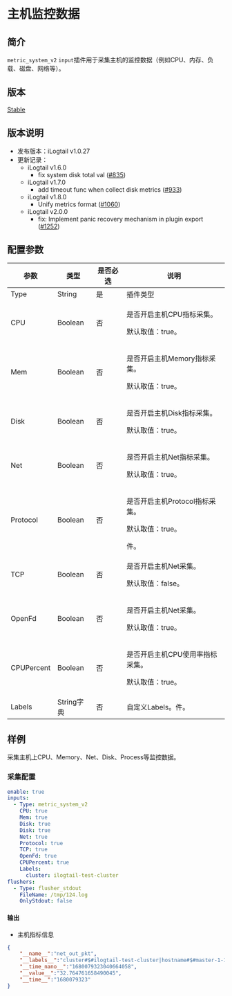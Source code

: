 # 主机监控数据

## 简介

`metric_system_v2` `input`插件用于采集主机的监控数据（例如CPU、内存、负载、磁盘、网络等）。

## 版本

[Stable](../../stability-level.md)

## 版本说明

* 发布版本：iLogtail v1.0.27
* 更新记录：
  * iLogtail v1.6.0
    * fix system disk total val ([#835](https://github.com/alibaba/loongcollector/pull/835))
  * iLogtail v1.7.0
    * add timeout func when collect disk metrics ([#933](https://github.com/alibaba/loongcollector/pull/933))
  * iLogtail v1.8.0
    * Unify metrics format ([#1060](https://github.com/alibaba/loongcollector/pull/1060))
  * iLogtail v2.0.0
    * fix: Implement panic recovery mechanism in plugin export ([#1252](https://github.com/alibaba/loongcollector/pull/1252))

## 配置参数

| 参数          | 类型      | 是否必选 | 说明                                                                                         |
| ----------- | ------- | ---- | ------------------------------------------------------------------------------------------ |
| Type        | String  | 是    | 插件类型                                                                                       |
| CPU     | Boolean  | 否    | <p>是否开启主机CPU指标采集。</p><p>默认取值：true。</p> |
| Mem    | Boolean  | 否   | <p>是否开启主机Memory指标采集。</p><p>默认取值：true。</p> |
| Disk    | Boolean | 否    | <p>是否开启主机Disk指标采集。</p><p>默认取值：true。</p> |
| Net    | Boolean | 否    | <p>是否开启主机Net指标采集。</p><p>默认取值：true。</p> |
| Protocol  | Boolean | 否    | <p>是否开启主机Protocol指标采集。</p><p>默认取值：true。</p>件。                                                                               |
| TCP    | Boolean | 否    | <p>是否开启主机Net采集。</p><p>默认取值：false。</p> |
| OpenFd    | Boolean | 否    | <p>是否开启主机Net采集。</p><p>默认取值：true。</p> |
| CPUPercent    | Boolean | 否    | <p>是否开启主机CPU使用率指标采集。</p><p>默认取值：true。</p> |
| Labels  | String字典 | 否    | 自定义Labels。件。                                                                               |

## 样例

采集主机上CPU、Memory、Net、Disk、Process等监控数据。

### 采集配置

```yaml
enable: true
inputs:
  - Type: metric_system_v2
    CPU: true
    Mem: true
    Disk: true
    Disk: true
    Net: true
    Protocol: true
    TCP: true
    OpenFd: true
    CPUPercent: true
    Labels:
      cluster: ilogtail-test-cluster
flushers:
  - Type: flusher_stdout
    FileName: /tmp/124.log
    OnlyStdout: false
```

#### 输出

* 主机指标信息

```json
{
    "__name__":"net_out_pkt",
    "__labels__":"cluster#$#ilogtail-test-cluster|hostname#$#master-1-1.c-ca9717110efa1b40|hostname#$#test-1|interface#$#eth0|ip#$#10.1.37.31",
    "__time_nano__":"1680079323040664058",
    "__value__":"32.764761658490045",
    "__time__":"1680079323"
}
```
